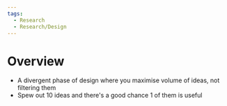 ```yaml
---
tags:
  - Research
  - Research/Design
---
```

# Overview
- A divergent phase of design where you maximise volume of ideas, not filtering them
- Spew out 10 ideas and there's a good chance 1 of them is useful
